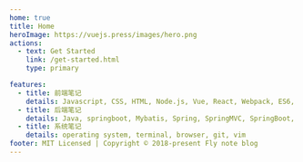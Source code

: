 ```yaml
---
home: true
title: Home
heroImage: https://vuejs.press/images/hero.png
actions:
  - text: Get Started
    link: /get-started.html
    type: primary

features:
  - title: 前端笔记
    details: Javascript, CSS, HTML, Node.js, Vue, React, Webpack, ES6, AST
  - title: 后端笔记
    details: Java, springboot, Mybatis, Spring, SpringMVC, SpringBoot, MySQL
  - title: 系统笔记
    details: operating system, terminal, browser, git, vim
footer: MIT Licensed | Copyright © 2018-present Fly note blog
---
```

